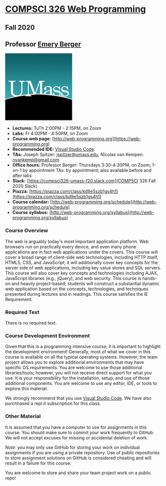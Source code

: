 # [COMPSCI 326 Web Programming](http://web-programming.org)
## Fall 2020
## Professor [Emery Berger](https://www.emeryberger.com)

![UMass Web Programming](umass_netscape_05.png "UMass Web Programming")

- **Lectures:** TuTh 2:00PM - 2:15PM, on Zoom
- **Labs:** Fr 4:00PM - 4:50PM, on Zoom
- **Course web page:** [http://web-programming.org](https://web-programming.org)
- **Recommended IDE:** [Visual Studio Code](https://code.visualstudio.com/).
- **TAs:** Joseph Spitzer: [jspitzer@umass.edu](mailto:jspitzer@umass.edu), Nicolas van Kempen: [nvankemp@gmail.com](mailto:nvankemp@gmail.com)
- **Office hours:** Professor Berger: Thursdays 3:30-4:30PM, on Zoom; 1-on-1 by appointment
  TAs: by appointment; also available before and after labs
- **Slack:** [https://compsci326-umass-f20.slack.com](COMPSCI 326 Fall 2020 Slack)
- **Piazza:** [https://piazza.com/class/kd9e5szb1gs4h1](https://piazza.com/class/kd9e5szb1gs4h1)
- **Course calendar:** [http://web-programming.org/schedule](http://web-programming.org/schedule)
- **Course syllabus:** [http://web-programming.org/syllabus](http://web-programming.org/syllabus)

### Course Overview

The web is arguably today's most important application platform. Web browsers run on practically every device, and even many phone applications are in fact web applications under the covers. This course will cover a broad range of client-side web technologies, including HTTP itself, HTML5, CSS, and JavaScript; it will additionally cover key concepts for the server side of web applications, including key value stores and SQL servers. This course will also cover key concepts and technologies including AJAX, JavaScript libraries (e.g., jQuery), and web security. This course is hands-on and heavily project-based; students will construct a substantial dynamic web application based on the concepts, technologies, and techniques presented during lectures and in readings. This course satisfies the IE Requirement.

### Required Text

There is no required text.

### Course Development Environment

Given that this is a programming intensive course, it is important to highlight the development environment! Generally, most of what we cover in this course is available on all the typical operating systems. However, the team project allows you to explore additional environments that may have specific OS requirements. You are welcome to use those additional libraries/tools; however, you will not receive direct support for what you use. It is your responsibility for the installation, setup, and use of those additional components. You are welcome to use any editor, IDE, or tools to explore this material.

We strongly recommend that you use [Visual Studio Code](https://code.visualstudio.com/). We have also purchhased a repl.it subscription for this class.

### Other Material

It is assumed that you have a computer to use for assignments in this
course. You should make sure to commit your work frequently to
GitHub. We will not accept excuses for missing or accidental deletion
of work.

_Note_: you may only use GitHub for storing your work on individual
assignments if you are using a private repository. Use of public
repositories to store assignment solutions on GitHub is considered
cheating and will result in a failure for this course.

You are welcome to store and share your team project work on a public repo!

